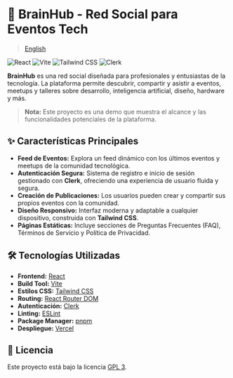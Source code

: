 # 🧠 BrainHub - Red Social para Eventos Tech

> [English](README.en.md)

![React](https://img.shields.io/badge/React-20232A?style=for-the-badge&logo=react&logoColor=61DAFB)
![Vite](https://img.shields.io/badge/Vite-646CFF?style=for-the-badge&logo=vite&logoColor=white)
![Tailwind CSS](https://img.shields.io/badge/Tailwind_CSS-38B2AC?style=for-the-badge&logo=tailwind-css&logoColor=white)
![Clerk](https://img.shields.io/badge/Clerk-6C47FF?style=for-the-badge&logo=clerk&logoColor=white)

**BrainHub** es una red social diseñada para profesionales y entusiastas de la tecnología. La plataforma permite descubrir, compartir y asistir a eventos, meetups y talleres sobre desarrollo, inteligencia artificial, diseño, hardware y más.

> **Nota:** Este proyecto es una demo que muestra el alcance y las funcionalidades potenciales de la plataforma.

## ✨ Características Principales

-   **Feed de Eventos:** Explora un feed dinámico con los últimos eventos y meetups de la comunidad tecnológica.
-   **Autenticación Segura:** Sistema de registro e inicio de sesión gestionado con **Clerk**, ofreciendo una experiencia de usuario fluida y segura.
-   **Creación de Publicaciones:** Los usuarios pueden crear y compartir sus propios eventos con la comunidad.
-   **Diseño Responsivo:** Interfaz moderna y adaptable a cualquier dispositivo, construida con **Tailwind CSS**.
-   **Páginas Estáticas:** Incluye secciones de Preguntas Frecuentes (FAQ), Términos de Servicio y Política de Privacidad.

## 🛠️ Tecnologías Utilizadas

-   **Frontend:** [React](https://react.dev/)
-   **Build Tool:** [Vite](https://vitejs.dev/)
-   **Estilos CSS:** [Tailwind CSS](https://tailwindcss.com/)
-   **Routing:** [React Router DOM](https://reactrouter.com/)
-   **Autenticación:** [Clerk](https://clerk.com/)
-   **Linting:** [ESLint](https://eslint.org/)
-   **Package Manager:** [pnpm](https://pnpm.io/)
-   **Despliegue:** [Vercel](https://vercel.com/)

<!-- ## 🚀 Cómo Empezar

Sigue estos pasos para levantar el proyecto en tu entorno local.

1.  **Clona el repositorio:**

    ```sh
    git clone https://github.com/tu-usuario/brainhub.git
    cd brainhub
    ```

2.  **Instala las dependencias:**
    Se recomienda usar `pnpm` para gestionar los paquetes.

    ```sh
    pnpm install
    ```

3.  **Configura las variables de entorno:**
    Crea un archivo `.env` en la raíz del proyecto y añade tu llave publicable de Clerk.

    ```
    VITE_CLERK_PUBLISHABLE_KEY=tu-llave-aqui
    ```

4.  **Ejecuta el servidor de desarrollo:**
    ```sh
    pnpm dev
    ```
    Abre [http://localhost:5173](http://localhost:5173) en tu navegador para ver el proyecto.

## 📜 Scripts Disponibles

En el archivo `package.json` encontrarás los siguientes scripts:

-   `pnpm dev`: Inicia el servidor de desarrollo.
-   `pnpm build`: Compila la aplicación para producción.
-   `pnpm lint`: Ejecuta el linter (ESLint) para revisar el código.
-   `pnpm preview`: Sirve localmente el build de producción. -->

## 📄 Licencia

Este proyecto está bajo la licencia [GPL 3](https://opensource.org/license/gpl-3-0).
